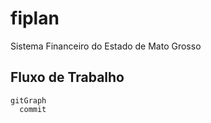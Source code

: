 # fiplan
Sistema Financeiro do Estado de Mato Grosso

## Fluxo de Trabalho

```mermaid
gitGraph
  commit
```

